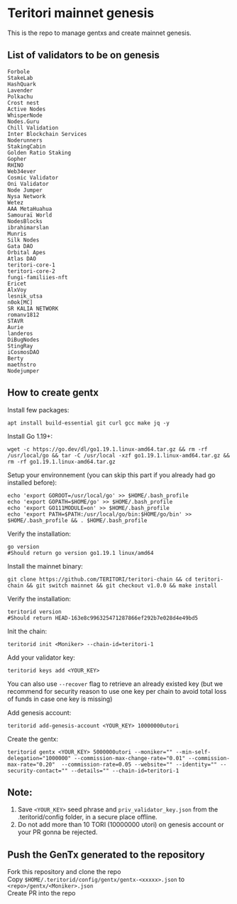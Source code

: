 # Teritori mainnet genesis

This is the repo to manage gentxs and create mainnet genesis.

## List of validators to be on genesis

```
Forbole
StakeLab
HashQuark
Lavender
Polkachu
Crost nest
Active Nodes
WhisperNode
Nodes.Guru
Chill Validation
Inter Blockchain Services
Noderunners
StakingCabin
Golden Ratio Staking
Gopher
RHINO
Web34ever
Cosmic Validator
Oni Validator
Node Jumper
Nysa Network
Wetez
AAA MetaHuahua
Samouraï World
NodesBlocks
ibrahimarslan
Munris
Silk Nodes
Gata DAO
Orbital Apes
Atlas DAO
teritori-core-1
teritori-core-2
fungi-familiies-nft
Ericet
AlxVoy
lesnik_utsa
n0ok[MC]
SR KALIA NETWORK
romanv1812
STAVR
Aurie
landeros
DiBugNodes
StingRay
iCosmosDAO
Berty
maethstro
Nodejumper
```

## How to create gentx

Install few packages:

```shell
apt install build-essential git curl gcc make jq -y
```

Install Go 1.19+:

```shell
wget -c https://go.dev/dl/go1.19.1.linux-amd64.tar.gz && rm -rf /usr/local/go && tar -C /usr/local -xzf go1.19.1.linux-amd64.tar.gz && rm -rf go1.19.1.linux-amd64.tar.gz
```

Setup your environnement (you can skip this part if you already had go installed before):

```shell
echo 'export GOROOT=/usr/local/go' >> $HOME/.bash_profile
echo 'export GOPATH=$HOME/go' >> $HOME/.bash_profile
echo 'export GO111MODULE=on' >> $HOME/.bash_profile
echo 'export PATH=$PATH:/usr/local/go/bin:$HOME/go/bin' >> $HOME/.bash_profile && . $HOME/.bash_profile
```

Verify the installation:

```shell
go version
#Should return go version go1.19.1 linux/amd64
```

Install the mainnet binary:

```shell
git clone https://github.com/TERITORI/teritori-chain && cd teritori-chain && git switch mainnet && git checkout v1.0.0 && make install
```

Verify the installation:

```shell
teritorid version
#Should return HEAD-163e8c996325471287866ef292b7e028d4e49bd5
```

Init the chain:

```shell
teritorid init <Moniker> --chain-id=teritori-1
```

Add your validator key:

```shell
teritorid keys add <YOUR_KEY>
```

You can also use `--recover` flag to retrieve an already existed key (but we recommend for security reason to use one key per chain to avoid total loss of funds in case one key is missing)

Add genesis account:

```shell
teritorid add-genesis-account <YOUR_KEY> 10000000utori
```

Create the gentx:

```shell
teritorid gentx <YOUR_KEY> 5000000utori --moniker="" --min-self-delegation="1000000" --commission-max-change-rate="0.01" --commission-max-rate="0.20"  --commission-rate=0.05 --website="" --identity="" --security-contact="" --details="" --chain-id=teritori-1
```

## Note:

1. Save `<YOUR_KEY>` seed phrase and `priv_validator_key.json` from the .teritorid/config folder, in a secure place offline.
2. Do not add more than 10 TORI (10000000 utori) on genesis account or your PR gonna be rejected.

## Push the GenTx generated to the repository

Fork this repository and clone the repo  
Copy `$HOME/.teritorid/config/gentx/gentx-<xxxxx>.json` to `<repo>/gentx/<Moniker>.json`  
Create PR into the repo
